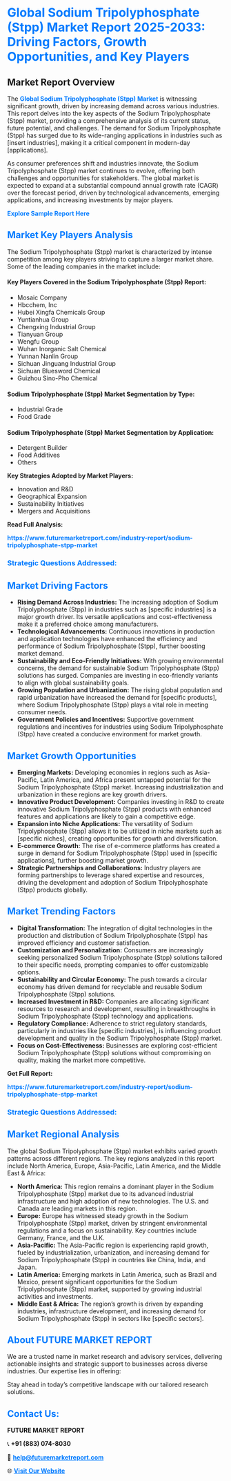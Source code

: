 <h1 style="color: #007BFF;">Global Sodium Tripolyphosphate (Stpp) Market Report 2025-2033: Driving Factors, Growth Opportunities, and Key Players</h1>

<section id="overview">
<h2>Market Report Overview</h2>
<p>The <a href="https://www.futuremarketreport.com/industry-report/sodium-tripolyphosphate-stpp-market" style="color: #007BFF; text-decoration: none;"><strong>Global Sodium Tripolyphosphate (Stpp) Market</strong></a> is witnessing significant growth, driven by increasing demand across various industries. This report delves into the key aspects of the Sodium Tripolyphosphate (Stpp) market, providing a comprehensive analysis of its current status, future potential, and challenges. The demand for Sodium Tripolyphosphate (Stpp) has surged due to its wide-ranging applications in industries such as [insert industries], making it a critical component in modern-day [applications].</p>
<p>As consumer preferences shift and industries innovate, the Sodium Tripolyphosphate (Stpp) market continues to evolve, offering both challenges and opportunities for stakeholders. The global market is expected to expand at a substantial compound annual growth rate (CAGR) over the forecast period, driven by technological advancements, emerging applications, and increasing investments by major players.</p>
</section>

<section id="overview">
<p><a href="https://www.futuremarketreport.com/request-sample/reportId=31357" style="color: #007BFF; text-decoration: none;"><strong>Explore Sample Report Here</strong></a></p>
</section>

<section id="key-players">
<h2 style="color: #007BFF;">Market Key Players Analysis</h2>
<p>The Sodium Tripolyphosphate (Stpp) market is characterized by intense competition among key players striving to capture a larger market share. Some of the leading companies in the market include:</p>
<h4>Key Players Covered in the Sodium Tripolyphosphate (Stpp) Report:</h4>
<ul><li>Mosaic Company</li><li>Hbcchem, Inc</li><li>Hubei Xingfa Chemicals Group</li><li>Yuntianhua Group</li><li>Chengxing Industrial Group</li><li>Tianyuan Group</li><li>Wengfu Group</li><li>Wuhan Inorganic Salt Chemical</li><li>Yunnan Nanlin Group</li><li>Sichuan Jinguang Industrial Group</li><li>Sichuan Bluesword Chemical</li><li>Guizhou Sino-Pho Chemical</li></ul>
<h4>Sodium Tripolyphosphate (Stpp) Market Segmentation by Type:</h4>
<ul><li>Industrial Grade</li><li>Food Grade</li></ul>

<h4>Sodium Tripolyphosphate (Stpp) Market Segmentation by Application:</h4>
<ul><li>Detergent Builder</li><li>Food Additives</li><li>Others</li></ul>
<p><strong>Key Strategies Adopted by Market Players:</strong></p>
<ul>
<li>Innovation and R&D</li>
<li>Geographical Expansion</li>
<li>Sustainability Initiatives</li>
<li>Mergers and Acquisitions</li>
</ul>
</section>

<section>
<p><strong>Read Full Analysis: </strong></p><a href="https://www.futuremarketreport.com/industry-report/sodium-tripolyphosphate-stpp-market" style="color: #007BFF; text-decoration: none;"><strong>https://www.futuremarketreport.com/industry-report/sodium-tripolyphosphate-stpp-market</strong></a>
<h3 style="color: #007BFF;">Strategic Questions Addressed:</h3>
</section>

<section id="driving-factors">
<h2 style="color: #007BFF;">Market Driving Factors</h2>
<ul>
<li><strong>Rising Demand Across Industries:</strong> The increasing adoption of Sodium Tripolyphosphate (Stpp) in industries such as [specific industries] is a major growth driver. Its versatile applications and cost-effectiveness make it a preferred choice among manufacturers.</li>
<li><strong>Technological Advancements:</strong> Continuous innovations in production and application technologies have enhanced the efficiency and performance of Sodium Tripolyphosphate (Stpp), further boosting market demand.</li>
<li><strong>Sustainability and Eco-Friendly Initiatives:</strong> With growing environmental concerns, the demand for sustainable Sodium Tripolyphosphate (Stpp) solutions has surged. Companies are investing in eco-friendly variants to align with global sustainability goals.</li>
<li><strong>Growing Population and Urbanization:</strong> The rising global population and rapid urbanization have increased the demand for [specific products], where Sodium Tripolyphosphate (Stpp) plays a vital role in meeting consumer needs.</li>
<li><strong>Government Policies and Incentives:</strong> Supportive government regulations and incentives for industries using Sodium Tripolyphosphate (Stpp) have created a conducive environment for market growth.</li>
</ul>
</section>

<section id="growth-opportunities">
<h2 style="color: #007BFF;">Market Growth Opportunities</h2>
<ul>
<li><strong>Emerging Markets:</strong> Developing economies in regions such as Asia-Pacific, Latin America, and Africa present untapped potential for the Sodium Tripolyphosphate (Stpp) market. Increasing industrialization and urbanization in these regions are key growth drivers.</li>
<li><strong>Innovative Product Development:</strong> Companies investing in R&D to create innovative Sodium Tripolyphosphate (Stpp) products with enhanced features and applications are likely to gain a competitive edge.</li>
<li><strong>Expansion into Niche Applications:</strong> The versatility of Sodium Tripolyphosphate (Stpp) allows it to be utilized in niche markets such as [specific niches], creating opportunities for growth and diversification.</li>
<li><strong>E-commerce Growth:</strong> The rise of e-commerce platforms has created a surge in demand for Sodium Tripolyphosphate (Stpp) used in [specific applications], further boosting market growth.</li>
<li><strong>Strategic Partnerships and Collaborations:</strong> Industry players are forming partnerships to leverage shared expertise and resources, driving the development and adoption of Sodium Tripolyphosphate (Stpp) products globally.</li>
</ul>
</section>

<section id="trending-factors">
<h2 style="color: #007BFF;">Market Trending Factors</h2>
<ul>
<li><strong>Digital Transformation:</strong> The integration of digital technologies in the production and distribution of Sodium Tripolyphosphate (Stpp) has improved efficiency and customer satisfaction.</li>
<li><strong>Customization and Personalization:</strong> Consumers are increasingly seeking personalized Sodium Tripolyphosphate (Stpp) solutions tailored to their specific needs, prompting companies to offer customizable options.</li>
<li><strong>Sustainability and Circular Economy:</strong> The push towards a circular economy has driven demand for recyclable and reusable Sodium Tripolyphosphate (Stpp) solutions.</li>
<li><strong>Increased Investment in R&D:</strong> Companies are allocating significant resources to research and development, resulting in breakthroughs in Sodium Tripolyphosphate (Stpp) technology and applications.</li>
<li><strong>Regulatory Compliance:</strong> Adherence to strict regulatory standards, particularly in industries like [specific industries], is influencing product development and quality in the Sodium Tripolyphosphate (Stpp) market.</li>
<li><strong>Focus on Cost-Effectiveness:</strong> Businesses are exploring cost-efficient Sodium Tripolyphosphate (Stpp) solutions without compromising on quality, making the market more competitive.</li>
</ul>
</section>

<section>
<p><strong>Get Full Report: </strong></p><a href="https://www.futuremarketreport.com/industry-report/sodium-tripolyphosphate-stpp-market" style="color: #007BFF; text-decoration: none;"><strong>https://www.futuremarketreport.com/industry-report/sodium-tripolyphosphate-stpp-market</strong></a>
<h3 style="color: #007BFF;">Strategic Questions Addressed:</h3>
</section>


<section id="regional-analysis">
<h2 style="color: #007BFF;">Market Regional Analysis</h2>
<p>The global Sodium Tripolyphosphate (Stpp) market exhibits varied growth patterns across different regions. The key regions analyzed in this report include North America, Europe, Asia-Pacific, Latin America, and the Middle East & Africa:</p>
<ul>
<li><strong>North America:</strong> This region remains a dominant player in the Sodium Tripolyphosphate (Stpp) market due to its advanced industrial infrastructure and high adoption of new technologies. The U.S. and Canada are leading markets in this region.</li>
<li><strong>Europe:</strong> Europe has witnessed steady growth in the Sodium Tripolyphosphate (Stpp) market, driven by stringent environmental regulations and a focus on sustainability. Key countries include Germany, France, and the U.K.</li>
<li><strong>Asia-Pacific:</strong> The Asia-Pacific region is experiencing rapid growth, fueled by industrialization, urbanization, and increasing demand for Sodium Tripolyphosphate (Stpp) in countries like China, India, and Japan.</li>
<li><strong>Latin America:</strong> Emerging markets in Latin America, such as Brazil and Mexico, present significant opportunities for the Sodium Tripolyphosphate (Stpp) market, supported by growing industrial activities and investments.</li>
<li><strong>Middle East & Africa:</strong> The region’s growth is driven by expanding industries, infrastructure development, and increasing demand for Sodium Tripolyphosphate (Stpp) in sectors like [specific sectors].</li>
</ul>
</section>

<footer>
<h2 style="color: #007BFF;">About FUTURE MARKET REPORT</h2>
<p>We are a trusted name in market research and advisory services, delivering actionable insights and strategic support to businesses across diverse industries. Our expertise lies in offering:</p>

<p>Stay ahead in today’s competitive landscape with our tailored research solutions.</p>

<h2 style="color: #007BFF;">Contact Us:</h2>
<p><strong>FUTURE MARKET REPORT</strong></p>
<p>📞 <strong>+91 (883) 074-8030</strong></p>
<p>📧 <strong><a href="mailto:help@futuremarketreport.com" style="color: #007BFF;">help@futuremarketreport.com</a></strong></p>
<p>🌐 <strong><a href="https://www.futuremarketreport.com/" style="color: #007BFF;">Visit Our Website</a></strong></p>
</footer>